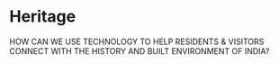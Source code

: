 # Heritage
HOW CAN WE USE TECHNOLOGY TO HELP RESIDENTS &amp; VISITORS CONNECT WITH THE HISTORY AND BUILT ENVIRONMENT OF INDIA?
